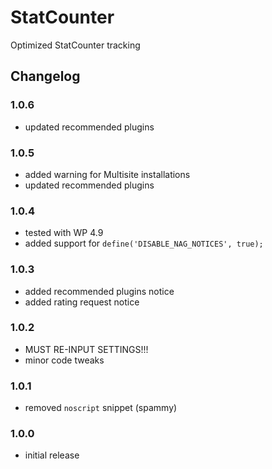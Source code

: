 # StatCounter

Optimized StatCounter tracking

## Changelog

### 1.0.6
* updated recommended plugins

### 1.0.5
- added warning for Multisite installations
- updated recommended plugins

### 1.0.4
- tested with WP 4.9
- added support for `define('DISABLE_NAG_NOTICES', true);`

### 1.0.3
- added recommended plugins notice
- added rating request notice

### 1.0.2
- MUST RE-INPUT SETTINGS!!!
- minor code tweaks

### 1.0.1
- removed `noscript` snippet (spammy)

### 1.0.0
- initial release
